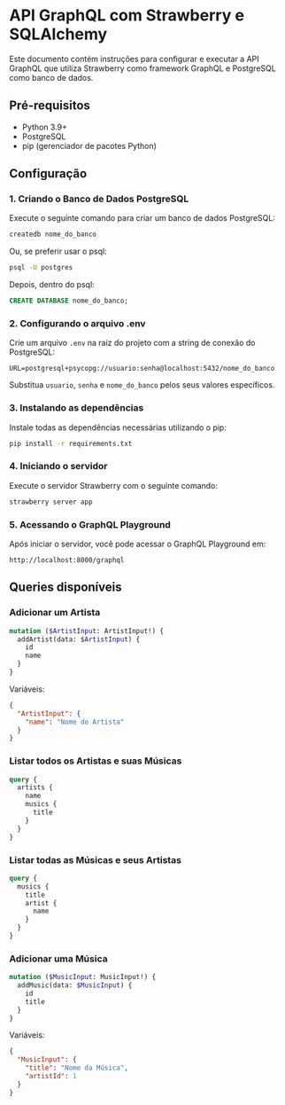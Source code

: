 # API GraphQL com Strawberry e SQLAlchemy

Este documento contém instruções para configurar e executar a API GraphQL que utiliza Strawberry como framework GraphQL e PostgreSQL como banco de dados.

## Pré-requisitos

- Python 3.9+
- PostgreSQL
- pip (gerenciador de pacotes Python)

## Configuração

### 1. Criando o Banco de Dados PostgreSQL

Execute o seguinte comando para criar um banco de dados PostgreSQL:

```bash
createdb nome_do_banco
```

Ou, se preferir usar o psql:

```bash
psql -U postgres
```

Depois, dentro do psql:

```sql
CREATE DATABASE nome_do_banco;
```

### 2. Configurando o arquivo .env

Crie um arquivo `.env` na raiz do projeto com a string de conexão do PostgreSQL:

```
URL=postgresql+psycopg://usuario:senha@localhost:5432/nome_do_banco
```

Substitua `usuario`, `senha` e `nome_do_banco` pelos seus valores específicos.

### 3. Instalando as dependências

Instale todas as dependências necessárias utilizando o pip:

```bash
pip install -r requirements.txt
```

### 4. Iniciando o servidor

Execute o servidor Strawberry com o seguinte comando:

```bash
strawberry server app
```

### 5. Acessando o GraphQL Playground

Após iniciar o servidor, você pode acessar o GraphQL Playground em:

```
http://localhost:8000/graphql
```

## Queries disponíveis

### Adicionar um Artista

```graphql
mutation ($ArtistInput: ArtistInput!) {
  addArtist(data: $ArtistInput) {
    id
    name
  }
}
```

Variáveis:

```json
{
  "ArtistInput": {
    "name": "Nome do Artista"
  }
}
```

### Listar todos os Artistas e suas Músicas

```graphql
query {
  artists {
    name
    musics {
      title
    }
  }
}
```

### Listar todas as Músicas e seus Artistas

```graphql
query {
  musics {
    title
    artist {
      name
    }
  }
}
```

### Adicionar uma Música

```graphql
mutation ($MusicInput: MusicInput!) {
  addMusic(data: $MusicInput) {
    id
    title
  }
}
```

Variáveis:

```json
{
  "MusicInput": {
    "title": "Nome da Música",
    "artistId": 1
  }
}
```